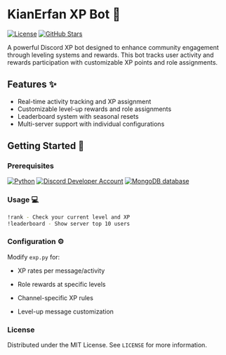 # KianErfan XP Bot 🤖

[![License](https://img.shields.io/badge/License-MIT-blue.svg)](#license)
[![GitHub Stars](https://img.shields.io/github/stars/KianErfan/KianErfan-XP-Bot?style=social)](https://github.com/KianErfan/KianErfan-XP-Bot/stargazers)

A powerful Discord XP bot designed to enhance community engagement through leveling systems and rewards. This bot tracks user activity and rewards participation with customizable XP points and role assignments.

## Features ✨
- Real-time activity tracking and XP assignment
- Customizable level-up rewards and role assignments
- Leaderboard system with seasonal resets
- Multi-server support with individual configurations

## Getting Started 🚀

### Prerequisites
[![Python](https://img.shields.io/badge/python-3670A0?style=for-the-badge&logo=python&logoColor=ffdd54)](https://www.python.org/downloads/)
[![Discord Developer Account](https://img.shields.io/badge/Discord%20Developer%20Portal-%235865F2.svg?&logo=discord&logoColor=white)](https://discord.com/developers/applications)
[![MongoDB database](https://img.shields.io/badge/-MongoDB-13aa52?style=for-the-badge&logo=mongodb&logoColor=white)](https://www.mongodb.com/atlas/database)

### Usage 💻
``` bash
!rank - Check your current level and XP
!leaderboard - Show server top 10 users
```

### Configuration ⚙️
Modify `exp.py` for:

 - XP rates per message/activity

 - Role rewards at specific levels

 - Channel-specific XP rules

 - Level-up message customization

### License
Distributed under the MIT License. See `LICENSE` for more information.

